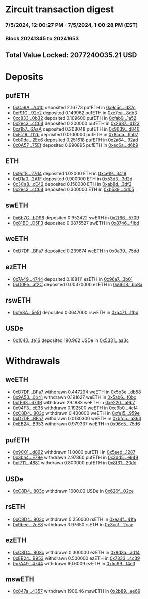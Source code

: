 # Zircuit transaction digest
### 7/5/2024, 12:00:27 PM - 7/5/2024, 1:00:28 PM (EST)
### Block 20241345 to 20241653

## Total Value Locked: 2077240035.21 USD

# Deposits
## pufETH
- [0xCa9A...A410](https://etherscan.io/address/0xCa9Ab97A1BBA1B579c89FCc42A0fd0f43eb3A410) deposited 2.16773 pufETH in [0x9c5c...d37c](https://etherscan.io/tx/0xCa9Ab97A1BBA1B579c89FCc42A0fd0f43eb3A410)
- [0xf91C...92c2](https://etherscan.io/address/0xf91C56e0FfCC4213d7715e54cc2906d7679292c2) deposited 0.149962 pufETH in [0xe7ea...8db3](https://etherscan.io/tx/0xf91C56e0FfCC4213d7715e54cc2906d7679292c2)
- [0xc833...0b32](https://etherscan.io/address/0xc83399454CBB4Ce99e340178F14f6dF17bAE0b32) deposited 0.109600 pufETH in [0xfab9...1a52](https://etherscan.io/tx/0xc83399454CBB4Ce99e340178F14f6dF17bAE0b32)
- [0x2ec3...cC64](https://etherscan.io/address/0x2ec31068d6451510841578981081124a0f75cC64) deposited 0.200000 pufETH in [0x2687...d123](https://etherscan.io/tx/0x2ec31068d6451510841578981081124a0f75cC64)
- [0xa1b7...6AaA](https://etherscan.io/address/0xa1b75731BF9c618C9bd38BE74479a68A91606AaA) deposited 0.208048 pufETH in [0x9639...d846](https://etherscan.io/tx/0xa1b75731BF9c618C9bd38BE74479a68A91606AaA)
- [0xFc19...112b](https://etherscan.io/address/0xFc193599Fa211539D85B3925D62FF351885F112b) deposited 0.0100000 pufETH in [0x8cda...9a07](https://etherscan.io/tx/0xFc193599Fa211539D85B3925D62FF351885F112b)
- [0xb0da...2Ee6](https://etherscan.io/address/0xb0dae44cB006EaFb91680fcAd8CE2b1Eea8F2Ee6) deposited 0.251618 pufETH in [0x2a64...92ad](https://etherscan.io/tx/0xb0dae44cB006EaFb91680fcAd8CE2b1Eea8F2Ee6)
- [0x0A57...75Ef](https://etherscan.io/address/0x0A5705735BCe97b08233192c1001Ad8f326275Ef) deposited 0.990895 pufETH in [0xec6a...d6b9](https://etherscan.io/tx/0x0A5705735BCe97b08233192c1001Ad8f326275Ef)
## ETH
- [0x9cf8...27d4](https://etherscan.io/address/0x9cf834c54af4f43EE00119d03258743c770727d4) deposited 1.02000 ETH in [0xce19...3419](https://etherscan.io/tx/0x9cf834c54af4f43EE00119d03258743c770727d4)
- [0xD1a0...2A1F](https://etherscan.io/address/0xD1a050aFD8D270b721B04C14a96f9dae48272A1F) deposited 0.900000 ETH in [0x53d3...3d2d](https://etherscan.io/tx/0xD1a050aFD8D270b721B04C14a96f9dae48272A1F)
- [0x3Ca8...cE42](https://etherscan.io/address/0x3Ca8ce120B14e292Ea1a5531B4F4693c59b4cE42) deposited 0.150000 ETH in [0xab8d...3df2](https://etherscan.io/tx/0x3Ca8ce120B14e292Ea1a5531B4F4693c59b4cE42)
- [0x2ec3...cC64](https://etherscan.io/address/0x2ec31068d6451510841578981081124a0f75cC64) deposited 0.300000 ETH in [0xb539...4d05](https://etherscan.io/tx/0x2ec31068d6451510841578981081124a0f75cC64)
## swETH
- [0x6b7C...bD96](https://etherscan.io/address/0x6b7C3FD952Bc9E2f0b9A44E9CEE461189303bD96) deposited 0.952422 swETH in [0x2f66...5709](https://etherscan.io/tx/0x6b7C3FD952Bc9E2f0b9A44E9CEE461189303bD96)
- [0x81BD...D5F3](https://etherscan.io/address/0x81BDeaF48b63a2dffc8e8ad58883d8a160d2D5F3) deposited 0.0875527 swETH in [0x8746...f1bd](https://etherscan.io/tx/0x81BDeaF48b63a2dffc8e8ad58883d8a160d2D5F3)
## weETH
- [0xD7DF...BFa7](https://etherscan.io/address/0xD7DF7E085214743530afF339aFC420c7c720BFa7) deposited 0.239874 weETH in [0x0a39...75dd](https://etherscan.io/tx/0xD7DF7E085214743530afF339aFC420c7c720BFa7)
## ezETH
- [0x7A49...4744](https://etherscan.io/address/0x7A493Be5c2ce014cD049Bf178a1ac0Db1B434744) deposited 0.168111 ezETH in [0x96a7...3b01](https://etherscan.io/tx/0x7A493Be5c2ce014cD049Bf178a1ac0Db1B434744)
- [0xD0Fe...af2C](https://etherscan.io/address/0xD0FeC564E7220E8124814Ad499d42508b437af2C) deposited 0.00370000 ezETH in [0x6618...bb8a](https://etherscan.io/tx/0xD0FeC564E7220E8124814Ad499d42508b437af2C)
## rswETH
- [0xfe3A...5e51](https://etherscan.io/address/0xfe3A3DFF8646CE5Ec6f8797BE5e599c961055e51) deposited 0.0647000 rswETH in [0xa471...1fbd](https://etherscan.io/tx/0xfe3A3DFF8646CE5Ec6f8797BE5e599c961055e51)
## USDe
- [0x1040...fe16](https://etherscan.io/address/0x1040f5AEea327037E0a06732236F4A210894fe16) deposited 190.962 USDe in [0x5331...aa3c](https://etherscan.io/tx/0x1040f5AEea327037E0a06732236F4A210894fe16)
# Withdrawals
## weETH
- [0xD7DF...BFa7](https://etherscan.io/address/0xD7DF7E085214743530afF339aFC420c7c720BFa7) withdrawn 0.447294 weETH in [0x5b3e...db58](https://etherscan.io/tx/0xD7DF7E085214743530afF339aFC420c7c720BFa7)
- [0x9A53...0b41](https://etherscan.io/address/0x9A535070FA2988B6f00Fb93C65400540ACDE0b41) withdrawn 0.191627 weETH in [0x5ab6...f0bc](https://etherscan.io/tx/0x9A535070FA2988B6f00Fb93C65400540ACDE0b41)
- [0xfE63...673B](https://etherscan.io/address/0xfE639feF5Dc2b759a4644bde238a4eDcc165673B) withdrawn 29.1883 weETH in [0xe220...a9b7](https://etherscan.io/tx/0xfE639feF5Dc2b759a4644bde238a4eDcc165673B)
- [0x94F3...cE35](https://etherscan.io/address/0x94F341E594C15494Df65ED8B36f3D32CDB51cE35) withdrawn 0.192500 weETH in [0xc9b0...4cf4](https://etherscan.io/tx/0x94F341E594C15494Df65ED8B36f3D32CDB51cE35)
- [0xC8D4...803c](https://etherscan.io/address/0xC8D46eb7881975F9aE15216FeEBa2ff58E55803c) withdrawn 0.400000 weETH in [0xfe15...959e](https://etherscan.io/tx/0xC8D46eb7881975F9aE15216FeEBa2ff58E55803c)
- [0xD7DF...BFa7](https://etherscan.io/address/0xD7DF7E085214743530afF339aFC420c7c720BFa7) withdrawn 0.0180300 weETH in [0xbfc5...a363](https://etherscan.io/tx/0xD7DF7E085214743530afF339aFC420c7c720BFa7)
- [0xEB24...B953](https://etherscan.io/address/0xEB243C749787f17Fc057C529E677d9803E9DB953) withdrawn 0.979337 weETH in [0x96c5...75d6](https://etherscan.io/tx/0xEB243C749787f17Fc057C529E677d9803E9DB953)
## pufETH
- [0x9C01...d892](https://etherscan.io/address/0x9C01b839c6091E519FD4749efA8B81E190c6d892) withdrawn 11.0000 pufETH in [0x5eed...1287](https://etherscan.io/tx/0x9C01b839c6091E519FD4749efA8B81E190c6d892)
- [0x3ba4...E79e](https://etherscan.io/address/0x3ba418eA06a54A39442fcFCf867Eee01a782E79e) withdrawn 2.97860 pufETH in [0x3dd5...e949](https://etherscan.io/tx/0x3ba418eA06a54A39442fcFCf867Eee01a782E79e)
- [0xf711...4681](https://etherscan.io/address/0xf7111878717F52dddd4D24D255D2B6B7be544681) withdrawn 0.800000 pufETH in [0x8f31...20dd](https://etherscan.io/tx/0xf7111878717F52dddd4D24D255D2B6B7be544681)
## USDe
- [0xC8D4...803c](https://etherscan.io/address/0xC8D46eb7881975F9aE15216FeEBa2ff58E55803c) withdrawn 1000.00 USDe in [0x626f...02ce](https://etherscan.io/tx/0xC8D46eb7881975F9aE15216FeEBa2ff58E55803c)
## rsETH
- [0xC8D4...803c](https://etherscan.io/address/0xC8D46eb7881975F9aE15216FeEBa2ff58E55803c) withdrawn 0.250000 rsETH in [0xea4f...41fa](https://etherscan.io/tx/0xC8D46eb7881975F9aE15216FeEBa2ff58E55803c)
- [0x9bee...2cE8](https://etherscan.io/address/0x9beef9eE904fF014649ed6Ae935b89c3a84A2cE8) withdrawn 3.97650 rsETH in [0x3cc1...2cae](https://etherscan.io/tx/0x9beef9eE904fF014649ed6Ae935b89c3a84A2cE8)
## ezETH
- [0xC8D4...803c](https://etherscan.io/address/0xC8D46eb7881975F9aE15216FeEBa2ff58E55803c) withdrawn 0.300000 ezETH in [0x8d3a...ad14](https://etherscan.io/tx/0xC8D46eb7881975F9aE15216FeEBa2ff58E55803c)
- [0xEB24...B953](https://etherscan.io/address/0xEB243C749787f17Fc057C529E677d9803E9DB953) withdrawn 0.500000 ezETH in [0x7333...4c39](https://etherscan.io/tx/0xEB243C749787f17Fc057C529E677d9803E9DB953)
- [0x7A49...4744](https://etherscan.io/address/0x7A493Be5c2ce014cD049Bf178a1ac0Db1B434744) withdrawn 60.6009 ezETH in [0x5c99...f4e3](https://etherscan.io/tx/0x7A493Be5c2ce014cD049Bf178a1ac0Db1B434744)
## mswETH
- [0x847a...4357](https://etherscan.io/address/0x847aA28551516B76E6aCAE980CD9b5dfa3E14357) withdrawn 1906.46 mswETH in [0x2b89...ee69](https://etherscan.io/tx/0x847aA28551516B76E6aCAE980CD9b5dfa3E14357)
